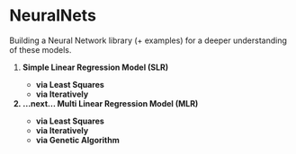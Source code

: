 # NeuralNets
Building a Neural Network library (+ examples) for a deeper understanding of these models.

<ol>
  <li><b>Simple Linear Regression Model (SLR)<b></li>
  <ul>
    <li>via Least Squares</li>
    <li>via Iteratively</li>
  </ul>
  <li>...next... <b>Multi Linear Regression Model (MLR)<b></li>
  <ul>
    <li>via Least Squares</li>
    <li>via Iteratively</li>
    <li>via Genetic Algorithm</li>
  </ul>
</ol>
